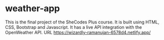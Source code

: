 # weather-app
This is the final project of the SheCodes Plus course. It is built using HTML, CSS, Bootstrap and Javascript. It has a live API integration with the OpenWeather API.
URL https://wizardly-ramanujan-6578d4.netlify.app/
